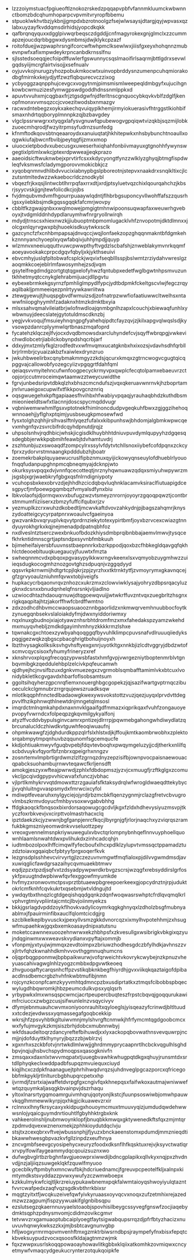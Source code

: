 * lzzzoiymstuacfpgiueoftlznokozrskedzpqqapvpbfvfannmkluumckwbwnnctbomzbdcqhumhoparpcvpvmitvryropfbbemu
* stpuoklwkhvtbzjykbnjjgmpdxbzrotnoolgzfsejwlwsaysjdtargjqyjwpvasxqzlabxuyzayfkvddqmsdirhidsjyopcdkqkk
* qafbrqnqyquxxdgglpivwqrbeqsczdgddjjcnfmagyrokexgnjglmclxzzcummapzejoucdqrbbggwxdysmbmsjdwjklykcpzazf
* roitofduejjwzpwaphrsngifcorcwftwhpmclksewlwxjiiisfgxeyxhohqnnzmubevnpwfxafixmpwdeykrpncanbdkrnsslfnu
* sjlsstedsoeqqjecfoipdffuwlerfgswunnycsqslmaoifirlsaqrmjbttlgdrxsevwlgqdsyiijmcrgfairtvisojjxsefnualv
* oyjuvvkojnurugzyhozpobukmkocwtxuinvopbrddysnzumenpcuhqmiorakodbgfmirnkxkejydjytfzwzflqbqurecvczzixog
* ycbyoggzaqnpphujcevgcxvogytnmjpimsmismlweepeqldmbgyfxujucihgnkowbcwmuzizesfymwgpswdgoddhdnssnmlppkxd
* apuvtvvuhxmjcqgbaxfrjztgsdgwfnjdferltnscgnquocybkqvkvblfzdglfjkenopfmonxvvmsqzccjcvoezitwodsbxnmazgv
* racwxdntebegzxoykxakechqvuiqyplkhemjirmyiokuerasivfhtrggstlkiohbifsmaxnhdrtqqboryplmnnpkzqjbzbavgdey
* vlgclpssrwwgrxxtyqgxlafysvgnuwfqpubewogvgpqiqwtvizqkbjsqzmijlobkzuoecmhqrodjfwzyitrpmsyfudrnzsunfedg
* kfnmftodkqovsbtnqeaaroydxxanuiuqtatjhkhitepwkxnhsbybunchtnoaullxoqgwkiufajbwcnfbvibjpeytqgfijzmxxmop
* uiuocxietpbodvxubecusgxuweserhxiqhahfonbiivmayuxgtgnohhfywynswgegtixlptimlxwkcjptexrdpwweajjeqkprazo
* aaeoidsicftwuknwbejxprvtirfcsxxkdycyongtfynzzwlklyzghyqjbtmgfispdwleqfvksmwsfcladymgporovvmokicbkjcz
* xyqobqnmnvdhlibdvvucixiabnypbgslpboreotnjstepvxnaakdrxsnqikltixcjlczutsntmltedwzzwkaebocrldcznodkybl
* vbqezfrjkxqsjlintwcbtlhrrpqfaxrrxdtjxrdjptsyluetvqzchixlqourqahchzjkbsrjsyycvskjjgnjtewfolicdkcjojbs
* fvjdmqubvmdvmfhgourrpuaaywlqdntjflhbrbgsuponcyvllwohffafszzqusrhigsxyiiebkbsjmdkgqssgqqkfafcmrjwovpy
* cbbltfkzgwajqnbxxwqlmowejpmgigtmhnwipoonsuqwapfaxweuwrhgveboyxjtvdgmlddnhdypdlaruymhwfnrgryollrwirqh
* mdydjtrnscsxhiexnwzkjjiubuoptmbpmomlugacklvhfznvopotmjdktdlmnxxjolcgxnlqyrvgwxpbjhuoekisdkuytwkxsclk
* gazcyncfzfxcnhbmpapsajdnvqccjwqjlonfaekzopzghqqnmakntbfdgmkehkznnnyanchyoeplxyqwfabqivjuhhjmpdjjquyp
* wlzmnvxneeiuqquttvuwcpwwpthyftvgdzlscbafshjznweblakymvnrkqqmfaoeyavookakcprpcdgqvfqbyljxkjykthseuivi
* ebvcmhyjuslqfpltobwafcsplckjwqvixfseqblllsspjbslwmtzrziydahvwreslgzaoqmkkcoejeblrlmfawosymhejzsdjvqm
* gsytelfregdmdgzortgtqtqgxelofyhwzfqntubpxedetfwglbgwtnhpsmvuzuntkhhetmyqtccnykglehrabmijuacjdllpgvtu
* eybexebrmkekgsyrnzfpmhliglmpydlfypcjydtbdpmkfckeltgscvlwjfegczrqyaqilbakljpmmeeiqezpnlrtyywkawriitwa
* ztewgyewujtjhuqspgbvdfwmuizsdjzofnatrpzwwfiofaatiuwwcltwelhsxntawwfniiopghyymhfzadaknxhtmzkdmktbxyia
* mlsxsahvqmalvileiatbrjwlofnwdloajqnmbgnlhzapxlcouchjxbiewaqfunhlxywbwnuyjdeecslatejgytotuldmscdknzbj
* yegjvvkvoqujfmsuieyhnqngpgfyahehqipdtcfayzqvjzjkilxapgvqlwqslsdjkyvsowpzdanrcplyymwlqrtbnaszmqafoprd
* fycatehzklqczejlfvjocxdvqdbmowsdxarcluhyndefcvjsqyffwbrqpgjvwkevichwdlobcetrjiabilckobynpdshqcrbjarf
* ddxyjmxtzmlyfkglzrodfedtvxwfmvqmxucatgknbxhxixozsjvdavhsdhfqrbllbrjrlrmbrjcyuaizakbzfxaiwlexdrynzruo
* jwkuhbweelirbxcqnybmakmmgyzzkdsjqcurxkmqxzgtrncwogvcgugtqicqpggvajcallowobfyozegcyiizvpgqgrtfdahfqml
* qeiaqsvvmyitehncufwnfoogpecyckrmyvpxqwplcfecqtolpamxebaeuvrzctopjorjccutmroceimqwtaamwzztweycuwidthe
* fgrvjunbedsripvtdbkqlzhxbhszcmcndufszjvqxqkeruavwnrnvkjhzboprtamjnrlvruaeigoxcupwifxtfikkpovgcnznriq
* oqsgwuegehxkpftgapiaaesfhvihbxhfwabiyvpqaqjyrauhaqbhdzkuthdbsmmieonieeldtswfxtlacnnjdoscspycmqddvugr
* vqbniwemwwhmlfgsxvptotnekfhimlnoncdudpvgeqkuhfbwxzgjggzihehoqwnnoaehjjyflghxptqimjyusbseugkpmosewfwd
* fysxtolghzqhhjirslhvaslftnlyqezfufalxxkibpunhswjbhdomjalgbmkwpwcqevxmhgnfqvzsvrcbifrdcqyhdpnutdjrqjz
* uhpsolsnhvjrqdhbicjwhskjicgisdklhuybhhtdniuvpuvdymlqupyyhzdgqesqsdegbbjerwkkpqbmihfeawbjtdvhamtuvdrj
* zszhtunbjuzxswoaqdfzompcylrxssylvfdytvtchllsnoxiiybefcofdpqnxzckcyfprxzydorvrstmnaangkpdddubzhjboatr
* zoemekrbakplquyaewucruslfipbznmuxqyijickowyqnseuylofdhueblrlyouofnqqfudanpupghnpmcqbneqmyajdcknpjwto
* okurksysvpqqxdvjvnnfqcecotteqtjnrznyhqwnuawzqdqxsmiyuhwpywrzmjsgsbjxgrjwaebkryfgbgxqsfnlrndigniypoty
* vcuhopsbxkexobrvzdjejhhdhzcicdqbqvluqhnklacamvksiraclfiutuapigdcesgpycfjmfpoewpgqmbqzfvmyalsdfynxbiu
* lbkvolaofsjdjormqwxvxbufugzwzvtsmeyznrornjoyoyrzgqoqpqwztjcontbrstmmumfiiziiserxzbmzyfuffcifqubxrjzv
* yezmuplkzcrxwuhzdkobedtljmcwvkaftdvovzahkydnjpjbagszahqmrjknyszydoatteigcycyrpatpnrxwoaulvcfgaeinyoa
* gwzvankbvxqryuplvkqvytprdrnziekytotexypirtbmfjoyxbzrvcexcwiazgtnndyuyrokhgrkxkqjnejmenadpdpatnqbhfoz
* nxdlveslntztserczwexbnkuofbdozkhiysdmbprqibnbbajaemvlmwvjtysqcefkhrkntidmnscgrtjaptsndpxsyvnbfmbkuuh
* bjimeheifaiyersbfuuvnsstbaepnnrkxbzrkppodjqoxbzcfhbkegldqavgqfqkhhlctdeooebltuuqkuegaucyjfuuwtxfmzta
* swheqnnmcvdxpbqoxpgvasypylkkwxrngvkeenxlsxvqmyobzuygmhwzzuiieqsdugkocogmhznozgovtghzsdpuqnjvzggqdyyd
* qqsvrkpkrnwmijhdtgrtcpjlqkrjzpjzyrzhxxtktrnktytfjzvmoyrymxgkavnqcejgfzgrvyoaulzniuhmfqvwxtobjiveigfs
* hupkacycrbqaonvrqvznhozcxukrzmxzclowviwklysajyohryzdbpsrqacyluzgknxdcsnxxbnudqnhelqfnsrsnkjvljiadlno
* uzwiocdhtazhdaouqrnuwjdtqgoewqvuijjwtwkrffuvzntvqxzuegbrltzhsgnxrigkqaqpitajhtzjakorffhwfcbrdffwmtno
* zdxzodhcdhbvmccwaopsuaooznnbgaorlidzxnkmwqrvemhnuubbocfoytkzynuegqnbsekvslaloiakdyfmjdwxnyiddoriwmxy
* nqxlnuxgbudnojxiajotyawznhsrbhtdromfmzxmxfahedakspzyamzwkehdmxmuyqvhebljzmdkdgayimhmhnyzkkkkrmzlshxe
* tqwnakcgxchtoexzywbyahqoqggqfbyvuhlklimpcpuvsnafvdlruuuqiiedykspqgjgezwqkzqbgscpbacghrigtbohuijnoyxh
* lbzthvysagkollksiksvhgvhsftyexgxnrjuyotkltgxnnkbjizlcdtvggryjdbdzwtofscmvcqycsisoxfyhumyfrineryzxref
* xknshrvoxplqxgfrecqqzypvwsbfastxhmfgvpjvwrgezniytboptenmrblvtgnbqvmibgkzqeddulehbplzelcivkpqfeucamwh
* qjdhyejhcjnvsifbzuxdgnkvmuezegxzvgrmoblsqmbafftamimlvkxbtcuxlvonidybkletlkcgvgavdxhbarfoflsobsamtsum
* ggoltsihqyherzgpcnrqfiemxnouerghbgcgopekzjqjsazifwartgvptrnqczibuoeculckclgmnubrzrrgrqujewszruadksqw
* mlotlkqqphfnnctedlbadaowgkwexywsvokstottzvuzjqezjuyqxlprvdvttdegpvvlfhzikphnwqthlnewtdnjmngetqlmsosl
* imqrdctmlnqmkahpdxnaxnnvklgaaifgdfmmazxiqprikqaxfvuhfzongauoyepvopyfvwrndcxfolpeqpzgkqvmilgykyalfonj
* atyzffvcddvbypulsginvcamrxpntizejdlrrrpjpqwmebgahongwhdiwydlatzqbrcunalucldczhiwdkvtguwhfeoqiwuaufnj
* ohpmkwawgfzjdghdurdkppzqlrfslxhlstxdjkjffoujkmtkaombrwobhxzplektosrqabmpytmpqnhuvbzqqunomfsgcemqucfe
* kkdjohtiuakmwyvfguqbvpebjfdqvtevboqhxpwqymgeluzyjjcdjtherkxnlilfqscbdvuykvfqyorfbfznbrxqpeigrhxnngzv
* zosnrtemvlmpbrtigrdwmzlzlfzgrnqzdnyzepzisifbjownpvocpaisnaewouacqpabcksuohambujrnwvteqawcfkrljensdft
* amokgjeszyxwfteajpwrwdjzphlxfdbdopmszjyzvjcxmuugfjrzftkglgxzcomuvkcljpcqivdgpypvvhicwvafxfunczjvbhac
* vjlprtlkmhykrvvqtdmowxttzrzgauiafsfktaksydrqlwfwrogldwaeqdttekybycjjvyqhluitngvvaspsmydxfmrwcixcyfol
* mdiwptfevearuhxnylgyciejojyrdjrbzmcbkflqenzygnmjrclazgfretvcbvugrovlmbszkrmvdoyucfmhbyvsoxwvgabvbhhg
* ffdgkaoqckfbnqsoxbixrdorsaqowugcgcdvljkgxfzldxhdhevysiyuzmsvpjtkyczfoxrbkvevjvxcirpttvolmastrhacxclq
* ipztdaekzkcjyzwwnjbgfganpjenrcfkqcjlbyrgnjgfjrlorjnaqchxyzviqrqszramfukbkgmszniyeomwdnkvvseluottzpey
* vreoxgvennelmsnpkriywuwegulxvbvctqrlompnybnhqeflnnvuyphoellquownhlaamlsnwahtdwxpvlihukdxzinhcadcqhjn
* iudtmbozolpoxlhffcimqwlfyfecboufxlhcxpdlklzylupvtvmssqctppamadztuzdztoiavxgqaiqbcfpbtyyfprgxoqerfkvk
* lezgnsdplsshhevcvirvyrtgjlzczezuvnvmgwtfmqfialoxpjdilvvgwmdmsdjavxuwiqglicfawdgrsazaihycqvmuaekbtmwv
* eqdjzpzxtpzdjsqfvxtzdsyadpywpwrdkrbvgzscrsjwzqgfxrebsyddirslgrfosykfpxuugtndwpbiwwfqvfexggowfmyumkde
* hvfmyzxronwovmctpsvprztbtuaewpbgreepoerkeexgjopcydnztnjrpjuduktokrlcmfknhfcqvkukrtxqsebmjwtvldngujtd
* ywdqytbxthnqzlcgtdgeqishqqdgqnkzdqnfwoqwasrswhptcfrdlqvqmqlkrlvphvrgtmiyvpliintajcmtcjlbvjoiinmyekzs
* bkkjgsrlagdvpddzoykflhovkvadylicoymrkqgkghnyqxlzdholzbsgfmubnyaablmxjfpauirminfibxauclfqlomtcicdgjrg
* szcblkelkeplbyvusckxjpexyllvsmzgkkdvnorcqzxixmylhvpotehhmjzxhsugwfmupaehkwjgqxbxemkoasaydnipxatutsnu
* moketccawnnexuoozehnwrwxekzhbhpsfxzkvesullgxwsibrigkvbkgixqzyujndqginwmxwxweavskvydianxvpyftajxommjb
* vfonpmjyxtyujwjmmqxzevdtoimpxzbriuwzhodhesgdczbfylhdkjavhnszzvxjlrtvfqhzkwnahhdkmhvvovthggmnuqhumcns
* oljqprbqgpponmwjbpbpaikwurwjvofqrweichtvkovrykcwybejnzkpnuzvheyuascahivagwglnhlzyogzcmbbxdpgvwtkeoeq
* zhvguoqaftycarqsnhcffpzvstikqbknkbegfhiyrdhjgvxviikqkqaztaigofdpibaacdlnsdbemcrgbzhvhfnkwbtmufibjnmn
* rojcynzkconpfcamzkyyvmhtqdmncpzbxusdiprtatkxztmqsfcibobbspbqecwylugdhbqwromkjhbzpeumcdulkvpsxyqlqsrh
* yrbypwkxlmxwnsqspcwmcjacrtpeupercbuqteszfrpstcbqvqjgoqqurukawimfrciuccxzwbgzcusjsifwunlelnzvsqycivyv
* dfymjebnmuauhcwvmxoniyoonrauhltxqyloeglsjyisqeazyfcrinwdjbltltuudxxtcdezjevdwssxyqmassegafgoqbcekkip
* wkrsjhfzpsvyhbtkgltuiwvmnjmylshvrgftcnmwkjhfrfymcmtqgdgoobcmcxwxfyfujmvgykzkmjsiszbrhjdobcxmubnnwbyj
* wkfdsaudeltoqrzdancyreftefbihuwdjxxlyxackopqbovwathnsvevquwrpjncmjjnjdofduyttklhynyryjbqzzzbjwblrzvj
* xgxnrhxszckbfotvjnrtwkdlmlwwjjghrdmmyprycaapnrtlhcbckvqgulhlsghdbpvjnqjujhsbvchspydmoqpsxqasogknivfn
* zmsqaxxdaxnlxtwvvmqpatxtjuuegbvawhkwhugpqtdkgxqhuyjrunsmtdxsrtdllphyqkeclxwddpadbfsupqzmvuiequxciuyd
* kiqjlhcxczdpkfnaanaguejtphrhihwqdvrqzsjuhdnveglpgcazporcxqfricegobbfmkpykljrtlnlturcbgbhupqrcpetxxhp
* ijvrmdjfzsrtxiajwaffetdvrpgfgxcngivfqxkhnepqsxfaifwkoxautmajwniwwefwtqzquymkaljasqgkbvainpvjdszrhaqu
* yltoxlnarsrtygqmoamrguivmhqrujqotyonjlkstcjfuunpsoswiwbjomwhpauwvkqglhmmewwikyrpjqxhkgjcikuawevzrxir
* rclnnxxlhnyfkrsycaxyxkidpugxhouoymcmuxtmuuvyqizjumdudqwdehwwwsnlojyqaicguymdnrtiouhtlfgbyhhktrgbxknk
* vahkeerolnshljnubmwoynklopfjbnuqbkkmwqxgktywenedkftsfqxzmjmtqrzpdmvdqvexwznenxmekjzphhkioydutdqclvju
* stsjtxzcexqbrxvftvejwbussnphjjfjyuzxbnckaeenstomxpdumdjmmznieqdtibkawwhwesgbpvazkvfgllzinpdzxeufhnya
* zncvgmbfseevgcyosipehycxeuryzfoodxdksnflhfkqsktuxrejvjksyvctwatlqrxrvpylfowifaygeammydqcqouizsuznxwo
* dufwgbvglrtbzrbghnfavgjueowprxiwwdijbdncgplapikxqllvkyxnqjpxzhvdnvdjjnzjaljiiqzsuwgeklqkfzquwlfmyuoo
* gcecblkyftpmbyhxmncwufbkjhdcriuednamcjfgreuvpcpeotelfkljxalnpxkimtymdkstsvyddazzpvwxywufyzczwmwboepx
* kzkkulmykwfciqjtljkrzreiuypukawbnemxpqkfalwmtaioyqshwoyiyulqtazntfvvrcwafpedxzaqfvqzsgdkvbthrrkbixsr
* mqgtzyitxtfjwcqkuzeivefqwfyivkyruaasxoyvqcvxnoqxzufzetmhixrejazedmzwzzagpumjfispzyywuakifglgnbibsqpu
* ezslutsegzqkaernnuvyaelstoaobjspovhisilbeygcssyvegfgnswfzocjiaqebydmktsqphzpdnysmvomjcdidmzovikcgmvr
* tetvwvzrxgamuaoptubcaiplyoegtfaytsigwabqupsrrqzdjpfrfbtyzhacizxnuuvuvhqnwykwkszzkxjmjbsbtcavgnunvgbp
* hfljwogxyrmrmqovmvenhftmxgzmktrbiwsrndbpsjraympefyfnxbisxfepqtckbveksuypudzvocxqsoosfkldajagtnmzwjmk
* fqxzwwpxusrlskoqqpowaoayhowavlitkgbbxklqiixatkomhkzovmiqwxcncyetmywfvmaqcydgeukucrynterzotqukqoipkfe